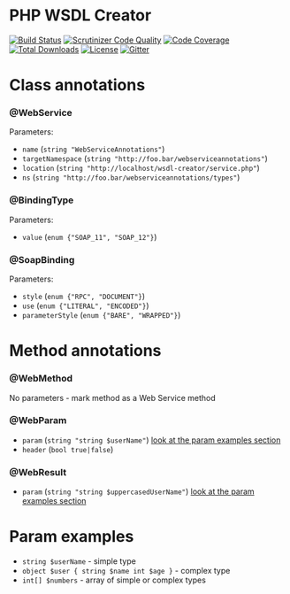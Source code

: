 PHP WSDL Creator
================

[![Build Status](https://travis-ci.org/piotrooo/wsdl-creator.png?branch=master)](https://travis-ci.org/piotrooo/wsdl-creator)
[![Scrutinizer Code Quality](https://scrutinizer-ci.com/g/piotrooo/wsdl-creator/badges/quality-score.png)](https://scrutinizer-ci.com/g/piotrooo/wsdl-creator/)
[![Code Coverage](https://scrutinizer-ci.com/g/piotrooo/wsdl-creator/badges/coverage.png?b=master)](https://scrutinizer-ci.com/g/piotrooo/wsdl-creator/?branch=master)
[![Total Downloads](https://poser.pugx.org/piotrooo/wsdl-creator/downloads)](https://packagist.org/packages/piotrooo/wsdl-creator)
[![License](https://poser.pugx.org/piotrooo/wsdl-creator/license)](https://packagist.org/packages/piotrooo/wsdl-creator)
[![Gitter](https://badges.gitter.im/wsdl-creator/Lobby.svg)](https://gitter.im/wsdl-creator/Lobby?utm_source=badge&utm_medium=badge&utm_campaign=pr-badge)

Class annotations
=================

### @WebService

Parameters:

* `name` (`string "WebServiceAnnotations"`)
* `targetNamespace` (`string "http://foo.bar/webserviceannotations"`)
* `location` (`string "http://localhost/wsdl-creator/service.php"`)
* `ns` (`string "http://foo.bar/webserviceannotations/types"`)

### @BindingType

Parameters:

* `value` (`enum {"SOAP_11", "SOAP_12"}`)

### @SoapBinding

Parameters:

* `style` (`enum {"RPC", "DOCUMENT"}`)
* `use` (`enum {"LITERAL", "ENCODED"}`)
* `parameterStyle` (`enum {"BARE", "WRAPPED"}`)

Method annotations
==================

### @WebMethod

No parameters - mark method as a Web Service method

### @WebParam

* `param` (`string "string $userName"`) [look at the param examples section](#param-examples)
* `header` (`bool true|false`)

### @WebResult

* `param` (`string "string $uppercasedUserName"`) [look at the param examples section](#param-examples)

Param examples
==============

* `string $userName` - simple type
* `object $user { string $name int $age }` - complex type
* `int[] $numbers` - array of simple or complex types
